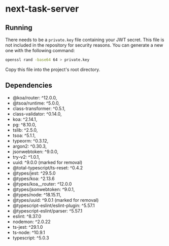 # next-task-server
## Running
There needs to be a `private.key` file containing your JWT secret. This file is not included in the repository for security reasons. You can generate a new one with the following command:

```bash
openssl rand -base64 64 > private.key
```

Copy this file into the project's root directory.

## Dependencies

- @koa/router: ^12.0.0,
- @tsoa/runtime: ^5.0.0,
- class-transformer: ^0.5.1,
- class-validator: ^0.14.0,
- koa: ^2.14.1,
- pg: ^8.10.0,
- tslib: ^2.5.0,
- tsoa: ^5.1.1,
- typeorm: ^0.3.12,
- argon2: ^0.30.3,
- jsonwebtoken: ^9.0.0,
- try-v2: ^1.0.1,
- uuid: ^9.0.0 (marked for removal)
- @total-typescript/ts-reset: ^0.4.2
- @types/jest: ^29.5.0
- @types/koa: ^2.13.6
- @types/koa\_\_router: ^12.0.0
- @types/jsonwebtoken: ^9.0.1,
- @types/node: ^18.15.11,
- @types/uuid: ^9.0.1 (marked for removal)
- @typescript-eslint/eslint-plugin: ^5.57.1
- @typescript-eslint/parser: ^5.57.1
- eslint: ^8.37.0
- nodemon: ^2.0.22
- ts-jest: ^29.1.0
- ts-node: ^10.9.1
- typescript: ^5.0.3